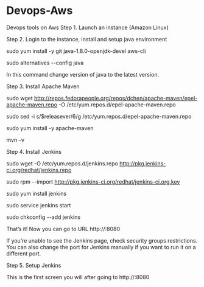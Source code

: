 # Devops-Aws
Devops tools on Aws
Step 1.  Launch an instance (Amazon Linux) 

Step 2.  Login to the instance, install and setup java environment 

sudo yum install -y git  java-1.8.0-openjdk-devel aws-cli

sudo alternatives --config java

In this command change version of java to the latest version.

Step 3. Install Apache Maven 

sudo wget http://repos.fedorapeople.org/repos/dchen/apache-maven/epel-apache-maven.repo -O /etc/yum.repos.d/epel-apache-maven.repo

sudo sed -i s/\$releasever/6/g /etc/yum.repos.d/epel-apache-maven.repo

sudo yum install -y apache-maven

mvn –v

Step 4.  Install Jenkins 

sudo wget -O /etc/yum.repos.d/jenkins.repo http://pkg.jenkins-ci.org/redhat/jenkins.repo

sudo rpm --import http://pkg.jenkins-ci.org/redhat/jenkins-ci.org.key

sudo yum install jenkins

sudo service jenkins start

sudo chkconfig --add jenkins

That’s it! Now you can go to URL http://<instance ip>:8080

If you’re unable to see the Jenkins page, check security groups restrictions. You can also change the port for Jenkins manually if you want to run it on a different port.

Step 5. Setup Jenkins

This is the first screen you will after going to http://<instance ip>:8080


